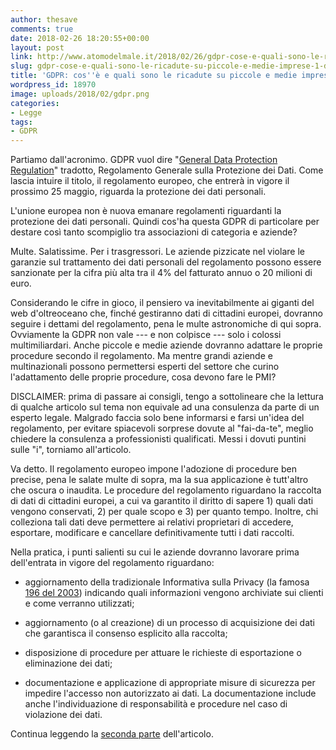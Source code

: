 ```yaml
---
author: thesave
comments: true
date: 2018-02-26 18:20:55+00:00
layout: post
link: http://www.atomodelmale.it/2018/02/26/gdpr-cose-e-quali-sono-le-ricadute-su-piccole-e-medie-imprese-1-di-2/
slug: gdpr-cose-e-quali-sono-le-ricadute-su-piccole-e-medie-imprese-1-di-2
title: 'GDPR: cos''è e quali sono le ricadute su piccole e medie imprese (1 di 2)'
wordpress_id: 18970
image: uploads/2018/02/gdpr.png
categories:
- Legge
tags:
- GDPR
---
```


Partiamo dall'acronimo. GDPR vuol dire "[General Data Protection Regulation](https://www.eugdpr.org/)" tradotto, Regolamento Generale sulla Protezione dei Dati. Come lascia intuire il titolo, il regolamento europeo, che entrerà in vigore il prossimo 25 maggio, riguarda la protezione dei dati personali.

L'unione europea non è nuova emanare regolamenti riguardanti la protezione dei dati personali. Quindi cos'ha questa GDPR di particolare per destare così tanto scompiglio tra associazioni di categoria e aziende?

Multe. Salatissime. Per i trasgressori. Le aziende pizzicate nel violare le garanzie sul trattamento dei dati personali del regolamento possono essere sanzionate per la cifra più alta tra il 4% del fatturato annuo o 20 milioni di euro.

Considerando le cifre in gioco, il pensiero va inevitabilmente ai giganti del web d'oltreoceano che, finché gestiranno dati di cittadini europei, dovranno seguire i dettami del regolamento, pena le multe astronomiche di qui sopra. Ovviamente la GDPR non vale --- e non colpisce --- solo i colossi multimiliardari. Anche piccole e medie aziende dovranno adattare le proprie procedure secondo il regolamento. Ma mentre grandi aziende e multinazionali possono permettersi esperti del settore che curino l'adattamento delle proprie procedure, cosa devono fare le PMI?

DISCLAIMER: prima di passare ai consigli, tengo a sottolineare che la lettura di qualche articolo sul tema non equivale ad una consulenza da parte di un esperto legale. Malgrado faccia solo bene informarsi e farsi un'idea del regolamento, per evitare spiacevoli sorprese dovute al "fai-da-te", meglio chiedere la consulenza a professionisti qualificati. Messi i dovuti puntini sulle "i", torniamo all'articolo.

Va detto. Il regolamento europeo impone l'adozione di procedure ben precise, pena le salate multe di sopra, ma la sua applicazione è tutt'altro che oscura o inaudita. Le procedure del regolamento riguardano la raccolta di dati di cittadini europei, a cui va garantito il diritto di sapere 1) quali dati vengono conservati, 2) per quale scopo e 3) per quanto tempo. Inoltre, chi colleziona tali dati deve permettere ai relativi proprietari di accedere, esportare, modificare e cancellare definitivamente tutti i dati raccolti.

Nella pratica, i punti salienti su cui le aziende dovranno lavorare prima dell'entrata in vigore del regolamento riguardano:

  * aggiornamento della tradizionale Informativa sulla Privacy (la famosa [196 del 2003](https://it.wikipedia.org/wiki/Codice_in_materia_di_protezione_dei_dati_personali)) indicando quali informazioni vengono archiviate sui clienti e come verranno utilizzati;

  * aggiornamento (o al creazione) di un processo di acquisizione dei dati che garantisca il consenso esplicito alla raccolta;

  * disposizione di procedure per attuare le richieste di esportazione o eliminazione dei dati;

  * documentazione e applicazione di appropriate misure di sicurezza per impedire l'accesso non autorizzato ai dati. La documentazione include anche l'individuazione di responsabilità e procedure nel caso di violazione dei dati.

Continua leggendo la [seconda parte](/2018/02/26/gdpr-cose-e-quali-sono-le-ricadute-su-piccole-e-medie-imprese-2-di-2/) dell'articolo.
